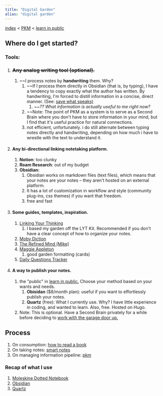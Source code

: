 ```yaml
---
title: "Digital Garden"
alias: "digital garden"
---
```


[index](/.md)  < [PKM](1-PKM.md) < [learn in public](learn-in-public.md)

## Where do I get started?
### Tools:
1. ### ~~Any analog writing tool (optional).~~
	1. ~~I process notes by **handwriting** them. Why?
		1. ~~If I process them directly in Obsidian (that is, by typing), I have a tendency to copy exactly what the author has written. By handwriting, I'm forced to distill information in a concise, direct manner. (See: [save what speaks)](save-what-speaks.md)
			1. ~~*?? What information is actually useful to me right now?*
		2. ~~Note: The point of PKM as a system is to serve as a Second Brain where you don't have to store information in your mind, but I find that it's useful practice for natural connections.
		3. not efficient, unfortunately. i do still alternate between typing notes directly and handwriting, depending on how much i have to wrestle with the text to understand it.
2. #### Any bi-directional linking notetaking platform.
	1. **Notion**: too clunky
	2. **Roam Research**: out of my budget
	3. **Obsidian:**
		1. Obsidian works on markdown files (text files), which means that your notes are your notes – they aren't hosted on an external platform. 
		2. It has a lot of customization in workflow and style (community plug-ins, css themes) if you want that freedom.
		3. free and fast
3. #### Some guides, templates, inspiration.
	1. [Linking Your Thinking](https://www.youtube.com/channel/UC85D7ERwhke7wVqskV_DZUA)
		1. I based my garden off the LYT Kit. Recommended if you don't have a clear concept of how to organize your notes.
	2. [Moby Diction](https://publish.obsidian.md/mobydiction/notes/_About)
	3. [The Refined Mind (Mike)](https://refinedmind.co/)
	4. [Maggie Appleton](https://maggieappleton.com/garden)
		1. good garden formatting (cards)
	5. [Daily Questions Tracker](https://thesweetsetup.com/journaling-using-daily-questions-in-obsidian/)

4. #### A way to publish your notes.
	1. the "public" in [learn in public.](learn-in-public.md) Choose your method based on your wants and needs.
		1. **Obisidan** ($8/month plan): useful if you want to effortlessly publish your notes.
		2. **Quartz** (free): What I currently use. Why? I have little experience in coding, and wanted to learn. Also, free. Hosted on Hugo.
	2. Note: This is optional. Have a Second Brain privately for a while before deciding to [work with the garage door up.](learn-in-public.md) 
		
## Process
1. On consumption: [how to read a book](books/how-to-read-a-book.md)
2. On taking notes: [smart notes](smart-notes.md)
3. On managing information pipeline:  [pkm](1-PKM.md)


### Recap of what I use
1. [Moleskine Dotted Notebook](https://www.amazon.com/Moleskine-Classic-Cover-Notebook-Dotted/dp/B015NG44GG/ref=sr_1_2?dchild=1&keywords=moleskine+dotted&qid=1628628100&sr=8-2)
2. [Obsidian](https://obsidian.md/)
3. [Quartz](https://quartz.jzhao.xyz/)